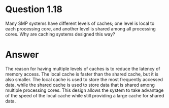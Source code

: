 # Question 1.18 # 

Many SMP systems have different levels of caches; one level is local to
each processing core, and another level is shared among all processing
cores. Why are caching systems designed this way?

# Answer #

The reason for having multiple levels of caches is to reduce the latency of memory access. The local cache is faster than the shared cache, but it is also smaller. The local cache is used to store the most frequently accessed data, while the shared cache is used to store data that is shared among multiple processing cores. This design allows the system to take advantage of the speed of the local cache while still providing a large cache for shared data.



